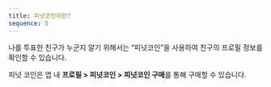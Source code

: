 ```yaml
---
title: 피넛코인이란?
sequence: 5
---
```


나를 투표한 친구가 누군지 알기 위해서는 “피넛코인”을 사용하여 친구의 프로필 정보를 확인할 수 있습니다.

피넛 코인은 앱 내 **프로필 > 피넛코인 > 피넛코인 구매**를 통해 구매할 수 있습니다.
